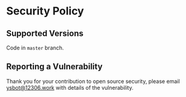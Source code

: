 # Security Policy

## Supported Versions

Code in `master` branch.

## Reporting a Vulnerability

Thank you for your contribution to open source security, please email ysbot@12306.work with details of the vulnerability.
